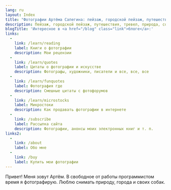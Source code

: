 ```yaml
---
lang: ru
layout: Index
title: "Фотографии Артёма Сапегина: пейзаж, городской пейзаж, путешествия, тревел, природа, собаки, фото"
description: Пейзаж, городской пейзаж, путешествия, тревел, природа, собаки и блог о фотографии.
blogTitle: 'Интересное в <a href="/blog" class="link">блоге</a>:'
links:
  -
    link: /learn/reading
    label: Книги о фотографии
    description: Мои рецензии
  -
    link: /learn/quotes
    label: Цитаты о фотографии и искусстве
    description: Фотографы, художники, писатели и все, все, все
  -
    link: /learn/funquotes
    label: Фотография где
    description: Смешные цитаты с фотофорумов
  -
    link: /learn/microstocks
    label: Микростоки
    description: Как продавать фотографии в интернете
  -
    link: /subscribe
    label: Рассылка сайта
    description: Фотографии, анонсы моих электронных книг и т. п.
links2:
  -
    link: /about
    label: Обо мне
  -
    link: /buy
    label: Купить мои фотографии
---
```


Привет! Меня зовут Артём. В свободное от работы программистом время я фотографирую. Люблю снимать природу, города и своих собак.
